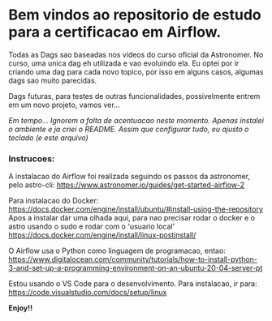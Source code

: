 # Bem vindos ao repositorio de estudo para a certificacao em Airflow.

Todas as Dags sao baseadas nos videos do curso oficial da Astronomer.
No curso, uma unica dag eh utilizada e vao evoluindo ela.
Eu optei por ir criando uma dag para cada novo topico, por isso em alguns casos, algumas dags sao muito parecidas.

Dags futuras, para testes de outras funcionalidades, possivelmente entrem em um novo projeto, vamos ver...

*Em tempo... Ignorem a falta de acentuacao neste momento. Apenas instalei o ambiente e ja criei o README. Assim que configurar tudo, eu ajusto o teclado (e este arquivo)*

### Instrucoes:
A instalacao do Airflow foi realizada seguindo os passos da astronomer, pelo astro-cli:
https://www.astronomer.io/guides/get-started-airflow-2

Para instalacao do Docker:
https://docs.docker.com/engine/install/ubuntu/#install-using-the-repository
Apos a instalar dar uma olhada aqui, para nao precisar rodar o docker e o astro usando o sudo e rodar com o 'usuario local'
https://docs.docker.com/engine/install/linux-postinstall/

O Airflow usa o Python como linguagem de programacao, entao:
https://www.digitalocean.com/community/tutorials/how-to-install-python-3-and-set-up-a-programming-environment-on-an-ubuntu-20-04-server-pt

Estou usando o VS Code para o desenvolvimento. Para instalacao, ir para:
https://code.visualstudio.com/docs/setup/linux



**Enjoy!!**
